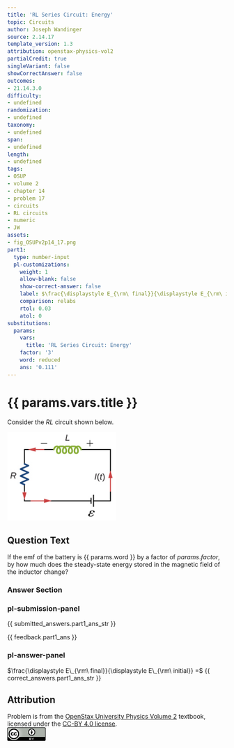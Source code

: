 ```yaml
---
title: 'RL Series Circuit: Energy'
topic: Circuits
author: Joseph Wandinger
source: 2.14.17
template_version: 1.3
attribution: openstax-physics-vol2
partialCredit: true
singleVariant: false
showCorrectAnswer: false
outcomes:
- 21.14.3.0
difficulty:
- undefined
randomization:
- undefined
taxonomy:
- undefined
span:
- undefined
length:
- undefined
tags:
- OSUP
- volume 2
- chapter 14
- problem 17
- circuits
- RL circuits
- numeric
- JW
assets:
- fig_OSUPv2p14_17.png
part1:
  type: number-input
  pl-customizations:
    weight: 1
    allow-blank: false
    show-correct-answer: false
    label: $\frac{\displaystyle E_{\rm\ final}}{\displaystyle E_{\rm\ initial}} =$
    comparison: relabs
    rtol: 0.03
    atol: 0
substitutions:
  params:
    vars:
      title: 'RL Series Circuit: Energy'
    factor: '3'
    word: reduced
    ans: '0.111'
---
```

# {{ params.vars.title }}
Consider the $RL$ circuit shown below.

<img src="fig_OSUPv2p14_17.png" width=250>

## Question Text

If the emf of the battery is {{ params.word }} by a factor of ${{ params.factor }}$, by how much does the steady-state energy stored in the magnetic field of the inductor change?

### Answer Section

### pl-submission-panel

{{ submitted_answers.part1_ans_str }}

{{ feedback.part1_ans }}

### pl-answer-panel

$\frac{\displaystyle E\_{\rm\ final}}{\displaystyle E\_{\rm\ initial}} =$ {{ correct_answers.part1_ans_str }}

## Attribution

Problem is from the [OpenStax University Physics Volume 2](https://openstax.org/details/books/university-physics-volume-2) textbook, licensed under the [CC-BY 4.0 license](https://creativecommons.org/licenses/by/4.0/).<br>![Image representing the Creative Commons 4.0 BY license.](https://raw.githubusercontent.com/firasm/bits/master/by.png)